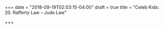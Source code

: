 +++
date = "2018-09-19T02:03:15-04:00"
draft = true
title = "Celeb Kids: 20. Rafferty Law – Jude Law"

+++
